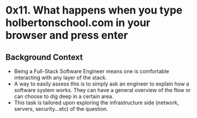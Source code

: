 # 0x11. What happens when you type holbertonschool.com in your browser and press enter

## Background Context

- Being a Full-Stack Software Engineer means one is comfortable interacting with any layer of the stack.
- A way to easily assess this is to simply ask an engineer to explain how a software system works. They can have a general overview of the flow or can choose to dig deep in a certain area.
- This task is tailored upon exploring the infrastructure side (network, servers, security…etc) of the question.

